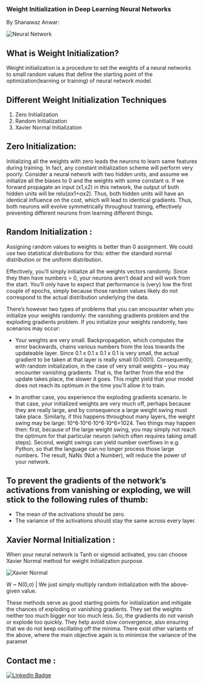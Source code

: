 ### Weight  Initialization in Deep Learning Neural Networks

By Shanawaz Anwar:

![Neural Network](https://github.com/maaz97py/Open-contributions/blob/master/55.PNG?raw=true)



## What is Weight Initialization?

Weight initialization is a procedure to set the weights of a neural networks  to small random values that define the starting point of the optimization(learning or training) of 
neural network model.

## Different Weight Initialization Techniques

1. Zero Initialization
2. Random Initialization
3. Xavier Normal Initialization


## Zero Initialization:
Initializing all the weights with zero leads the neurons to learn same features during training.
In fact, any constant initialization scheme will perform very poorly. Consider a neural network with two hidden units, and assume we initialize all the biases to 0 and the weights with some constant α. If we forward propagate an input (x1​,x2​) in this network, the output of both hidden units will be relu(αx1​+αx2​). Thus, both hidden units will have an identical influence on the cost, which will lead to identical gradients. Thus, both neurons will evolve symmetrically throughout training, effectively preventing different neurons from learning different things.

## Random Initialization :
Assigning random values to weights is better than 0 assignment. 
We could use two statistical distributions for this: either the standard normal distribution or the uniform distribution.

Effectively, you’ll simply initialize all the weights vectors randomly. Since they then have numbers > 0, your neurons aren’t dead and will work from the start. You’ll only have to expect that performance is (very) low the first couple of epochs, simply because those random values likely do not correspond to the actual distribution underlying the data.

There’s however two types of problems that you can encouunter when you initialize your weights randomly: the vanishing gradients problem and the exploding gradients problem. If you initialize your weights randomly, two scenarios may occur:

- Your weights are very small. Backpropagation, which computes the error backwards, chains various numbers from the loss towards the updateable layer. Since 0.1 x 0.1 x 0.1 x 0.1 is very small, the actual gradient to be taken at that layer is really small (0.0001). Consequently, with random initialization, in the case of very small weights – you may encounter vanishing gradients. That is, the farther from the end the update takes place, the slower it goes. This might yield that your model does not reach its optimum in the time you’ll allow it to train.

- In another case, you experience the exploding gradients scenario. In that case, your initialized weights are very much off, perhaps because they are really large, and by consequence a large weight swing must take place. Similarly, if this happens throughout many layers, the weight swing may be large: 10^6⋅10^6⋅10^6⋅10^6=1024. Two things may happen then: first, because of the large weight swing, you may simply not reach the optimum for that particular neuron (which often requires taking small steps). Second, weight swings can yield number overflows in e.g. Python, so that the language can no longer process those large numbers. The result, NaNs (Not a Number), will reduce the power of your network.

## To prevent the gradients of the network’s activations from vanishing or exploding, we will stick to the following rules of thumb:
- The mean of the activations should be zero.
- The variance of the activations should stay the same across every layer.

## Xavier Normal Initialization :

When your neural network is Tanh or sigmoid activated, you can choose Xavier Normal method for weight initialization purpose.

![Xavier Normal](https://github.com/maaz97py/Open-contributions/blob/master/56.PNG?raw=true)

W ~ N(0,σ) | We just simply multiply random initialization with the above-given value.

These methods serve as good starting points for initialization and mitigate the chances of exploding or vanishing gradients. They set the weights neither too much bigger nor too much less. So, the gradients do not vanish or explode too quickly. They help avoid slow convergence, also ensuring that we do not keep oscillating off the minima. There exist other variants of the above, where the main objective again is to minimize the variance of the paramet

## Contact me :

[![LinkedIn Badge](https://img.shields.io/badge/LinkedIn-Profile-informational?style=flat&logo=linkedin&logoColor=white&color=0D76A8)](https://www.linkedin.com/in/msanwar/)
